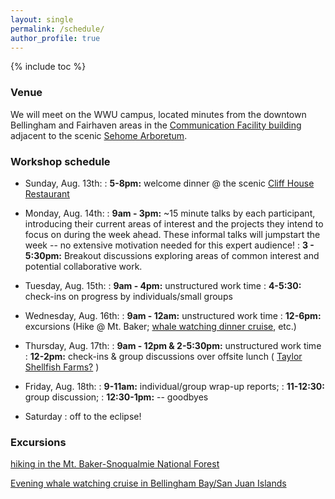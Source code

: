 ```yaml
---
layout: single
permalink: /schedule/
author_profile: true
---
```


{% include toc %}

### Venue

We will meet on the WWU campus, located minutes from the downtown
Bellingham and Fairhaven areas in the
[Communication Facility building](http://www.wwu.edu/map/bldgs/cf.shtml)
adjacent to the scenic [Sehome Arboretum](http://www.wwu.edu/share/topspots.html).

### Workshop schedule

* Sunday, Aug. 13th:
: **5-8pm:** welcome dinner @ the scenic [Cliff House Restaurant](https://www.tripadvisor.com/Restaurant_Review-g58350-d451201-Reviews-Cliff_House-Bellingham_Washington.html) 

* Monday, Aug. 14th:
: **9am - 3pm:**  ~15 minute talks by each participant, introducing their current areas of interest and the
projects they intend to focus on during the week ahead. These informal
talks will jumpstart the week -- no extensive motivation needed for
this expert audience!
: **3 - 5:30pm:** Breakout discussions exploring areas of common interest and potential collaborative work.

* Tuesday, Aug. 15th:
: **9am - 4pm:** unstructured work time
: **4-5:30:** check-ins on progress by individuals/small groups

* Wednesday, Aug. 16th:
: **9am - 12am:** unstructured work time
: **12-6pm:** excursions (Hike @ Mt. Baker;
[whale watching dinner cruise](http://whales.com/whale-watching/evening-whale-watching-tour/),
etc.)

* Thursday, Aug. 17th:
: **9am - 12pm & 2-5:30pm:** unstructured work time
: **12-2pm:** check-ins & group discussions over offsite lunch
( [Taylor Shellfish Farms?](https://taylorshellfishfarms.com/) )

* Friday, Aug. 18th:
: **9-11am:** individual/group wrap-up reports;
: **11-12:30:** group discussion;
: **12:30-1pm:** -- goodbyes

* Saturday
: off to the eclipse!

### Excursions

[hiking in the Mt. Baker-Snoqualmie National Forest](http://www.wta.org/go-hiking/trip-reports/trip_report.2016-08-13.6257679277)

[Evening whale watching cruise in Bellingham Bay/San Juan Islands](http://whales.com/whale-watching/evening-whale-watching-tour/)
